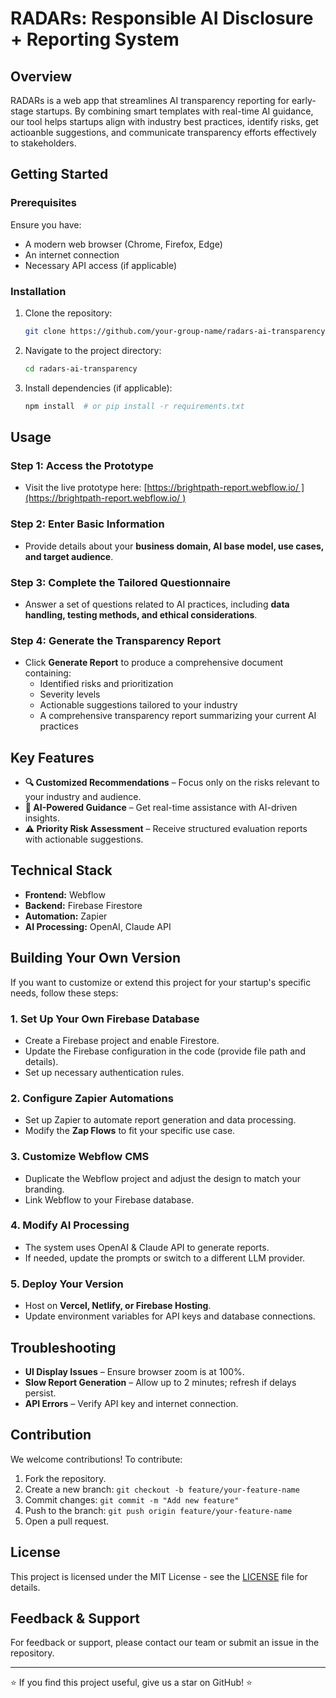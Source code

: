 # RADARs: Responsible AI Disclosure + Reporting System

## Overview

RADARs is a web app that streamlines AI transparency reporting for early-stage startups. By combining smart templates with real-time AI guidance, our tool helps startups align with industry best practices, identify risks, get actioanble suggestions, and communicate transparency efforts effectively to stakeholders.

## Getting Started

### Prerequisites

Ensure you have:

- A modern web browser (Chrome, Firefox, Edge)
- An internet connection
- Necessary API access (if applicable)

### Installation

1. Clone the repository:
   ```sh
   git clone https://github.com/your-group-name/radars-ai-transparency.git
   ```
2. Navigate to the project directory:
   ```sh
   cd radars-ai-transparency
   ```
3. Install dependencies (if applicable):
   ```sh
   npm install  # or pip install -r requirements.txt
   ```

## Usage

### Step 1: Access the Prototype

- Visit the live prototype here: [https://brightpath-report.webflow.io/ ](https://brightpath-report.webflow.io/ )

### Step 2: Enter Basic Information

- Provide details about your **business domain, AI base model, use cases, and target audience**.

### Step 3: Complete the Tailored Questionnaire

- Answer a set of questions related to AI practices, including **data handling, testing methods, and ethical considerations**.

### Step 4: Generate the Transparency Report

- Click **Generate Report** to produce a comprehensive document containing:
  - Identified risks and prioritization
  - Severity levels
  - Actionable suggestions tailored to your industry
  - A comprehensive transparency report summarizing your current AI practices

## Key Features

- **🔍 Customized Recommendations** – Focus only on the risks relevant to your industry and audience.
- **🧠 AI-Powered Guidance** – Get real-time assistance with AI-driven insights.
- **⚠️ Priority Risk Assessment** – Receive structured evaluation reports with actionable suggestions.

## Technical Stack

- **Frontend:** Webflow
- **Backend:** Firebase Firestore
- **Automation:** Zapier
- **AI Processing:** OpenAI, Claude API

## Building Your Own Version

If you want to customize or extend this project for your startup's specific needs, follow these steps:

### 1. Set Up Your Own Firebase Database
- Create a Firebase project and enable Firestore.
- Update the Firebase configuration in the code (provide file path and details).
- Set up necessary authentication rules.

### 2. Configure Zapier Automations
- Set up Zapier to automate report generation and data processing.
- Modify the **Zap Flows** to fit your specific use case.

### 3. Customize Webflow CMS
- Duplicate the Webflow project and adjust the design to match your branding.
- Link Webflow to your Firebase database.

### 4. Modify AI Processing
- The system uses OpenAI & Claude API to generate reports.
- If needed, update the prompts or switch to a different LLM provider.

### 5. Deploy Your Version
- Host on **Vercel, Netlify, or Firebase Hosting**.
- Update environment variables for API keys and database connections.

## Troubleshooting

- **UI Display Issues** – Ensure browser zoom is at 100%.
- **Slow Report Generation** – Allow up to 2 minutes; refresh if delays persist.
- **API Errors** – Verify API key and internet connection.

## Contribution

We welcome contributions! To contribute:

1. Fork the repository.
2. Create a new branch: `git checkout -b feature/your-feature-name`
3. Commit changes: `git commit -m "Add new feature"`
4. Push to the branch: `git push origin feature/your-feature-name`
5. Open a pull request.

## License

This project is licensed under the MIT License - see the [LICENSE](LICENSE) file for details.

## Feedback & Support

For feedback or support, please contact our team or submit an issue in the repository.

---

⭐ If you find this project useful, give us a star on GitHub! ⭐


